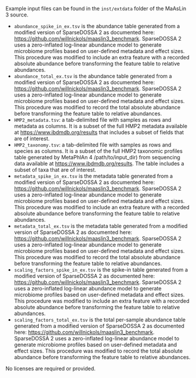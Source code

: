 Example input files can be found in the ``inst/extdata`` folder of the
MaAsLin 3 source.

* ``abundance_spike_in_ex.tsv`` is the abundance table generated from a 
modified version of SparseDOSSA 2 as documented here:
https://github.com/willnickols/maaslin3_benchmark. SparseDOSSA 2 uses
a zero-inflated log-linear abundance model to generate microbiome profiles
based on user-defined metadata and effect sizes. This procedure was modified
to include an extra feature with a recorded absolute abundance before
transforming the feature table to relative abundances.
* ``abundance_total_ex.tsv`` is the abundance table generated from a 
modified version of SparseDOSSA 2 as documented here:
https://github.com/willnickols/maaslin3_benchmark. SparseDOSSA 2 uses
a zero-inflated log-linear abundance model to generate microbiome profiles
based on user-defined metadata and effect sizes. This procedure was modified
to record the total absolute abundance before
transforming the feature table to relative abundances.
* ``HMP2_metadata.tsv``: a tab-delimited file with samples as rows and
metadata as columns. It is a subset of the full HMP2 metadata available at
https://www.ibdmdb.org/results that includes a subset of fields that
are of interest.
* ``HMP2_taxonomy.tsv``: a tab-delimited file with samples as rows and
species as columns. It is a subset of the full HMP2 taxonomic profiles table
generated by MetaPhlAn 4 /path/to/input_dir) from
sequencing data available at https://www.ibdmdb.org/results. The table 
includes a subset of taxa that are of interest.
* ``metadata_spike_in_ex.tsv`` is the metadata table generated from a 
modified version of SparseDOSSA 2 as documented here:
https://github.com/willnickols/maaslin3_benchmark. SparseDOSSA 2 uses
a zero-inflated log-linear abundance model to generate microbiome profiles
based on user-defined metadata and effect sizes. This procedure was modified
to include an extra feature with a recorded absolute abundance before
transforming the feature table to relative abundances.
* ``metadata_total_ex.tsv`` is the metadata table generated from a 
modified version of SparseDOSSA 2 as documented here:
https://github.com/willnickols/maaslin3_benchmark. SparseDOSSA 2 uses
a zero-inflated log-linear abundance model to generate microbiome profiles
based on user-defined metadata and effect sizes. This procedure was modified
to record the total absolute abundance before
transforming the feature table to relative abundances.
* ``scaling_factors_spike_in_ex.tsv`` is the spike-in table generated from a 
modified version of SparseDOSSA 2 as documented here:
https://github.com/willnickols/maaslin3_benchmark. SparseDOSSA 2 uses
a zero-inflated log-linear abundance model to generate microbiome profiles
based on user-defined metadata and effect sizes. This procedure was modified
to include an extra feature with a recorded absolute abundance before
transforming the feature table to relative abundances.
* ``scaling_factors_total_ex.tsv`` is the total per-sample abundance table 
generated from a modified version of SparseDOSSA 2 as documented here:
https://github.com/willnickols/maaslin3_benchmark. SparseDOSSA 2 uses
a zero-inflated log-linear abundance model to generate microbiome profiles
based on user-defined metadata and effect sizes. This procedure was modified
to record the total absolute abundance before
transforming the feature table to relative abundances.

No licenses are required or provided.
